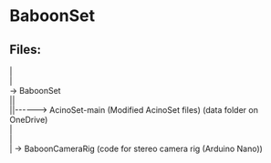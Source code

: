 # BaboonSet


## Files:

|  
|  
-> BaboonSet  
||  
||------> AcinoSet-main (Modified AcinoSet files) (data folder on OneDrive)  
|  
|  
| -> BaboonCameraRig (code for stereo camera rig (Arduino Nano))
